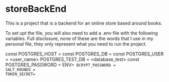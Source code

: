 # storeBackEnd

This is a project that is a backend for an online store based around books.

To set upt the file, you will also need to add a .env file with the following variables. Full disclosure, none of these are the words that I use in my personal file, they only represent what you need to run the project.


const POSTGRES_HOST = <computer location>
const POSTGRES_DB = <Product name>
const POSTGRES_USER = <user_name>
POSTGRES_TEST_DB = <database_test>
const POSTGRES_PASSWORD = <password>
ENV=<code word for environment>
BCRYPT_PASSWORD = <secret password>
SALT_ROUNDS = <how many rounds of salt>
TOKEN_SECRET=<token password>
